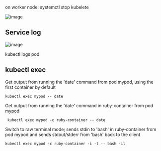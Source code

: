on worker node:
systemctl stop kubelete

![image](https://github.com/user-attachments/assets/fcdb2297-9f91-4876-b76a-cef721e9ab43)


## Service log


![image](https://github.com/user-attachments/assets/abb907ad-0169-497f-b3ed-c4b3e8129f6a)

kubectl logs pod <pod name>

## kubectl exec

  Get output from running the 'date' command from pod mypod, using the first container by default
  ```
  kubectl exec mypod -- date
  ```
   Get output from running the 'date' command in ruby-container from pod mypod
 ```
  kubectl exec mypod -c ruby-container -- date
  ```
   Switch to raw terminal mode; sends stdin to 'bash' in ruby-container from pod mypod
   and sends stdout/stderr from 'bash' back to the client
   ```
  kubectl exec mypod -c ruby-container -i -t -- bash -il
  ```

